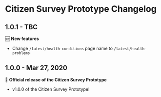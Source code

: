 # Citizen Survey Prototype Changelog

## 1.0.1 - TBC

:new: **New features**

- Change `/latest/health-conditions` page name to `/latest/health-problems`

## 1.0.0 - Mar 27, 2020

:tada: **Official release of the Citizen Survey Prototype**

- v1.0.0 of the Citizen Survey Prototype!
